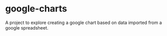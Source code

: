 # google-charts
A project to explore creating a google chart based on data imported from a google spreadsheet.
